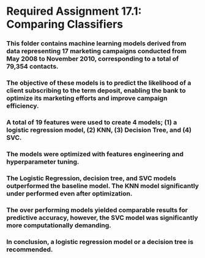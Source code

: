 # Required Assignment 17.1: Comparing Classifiers

### This folder contains machine learning models derived from data representing 17 marketing campaigns conducted from May 2008 to November 2010, corresponding to a total of 79,354 contacts.
### The objective of these models is to predict the likelihood of a client subscribing to the term deposit, enabling the bank to optimize its marketing efforts and improve campaign efficiency.
### A total of 19 features were used to create 4 models; (1) a logistic regression model, (2) KNN, (3) Decision Tree, and (4) SVC.
### The models were optimized with features engineering and hyperparameter tuning.
### The Logistic Regression, decision tree, and SVC models outperformed the baseline model. The KNN model significantly under performed even after optimization.
### The over performing models yielded comparable results for predictive accuracy, however, the SVC model was significantly more computationally demanding.
### In conclusion, a logistic regression model or a decision tree is recommended.
